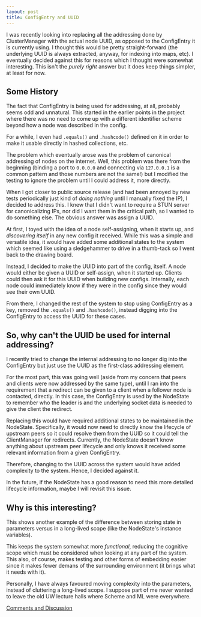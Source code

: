 ```yaml
---
layout: post
title: ConfigEntry and UUID
---
```


I was recently looking into replacing all the addressing done by ClusterManager with the actual node UUID, as opposed to the ConfigEntry it is currently using.  I thought this would be pretty straight-forward (the underlying UUID is always extracted, anyway, for indexing into maps, etc).  I eventually decided against this for reasons which I thought were somewhat interesting.  This isn't the _purely right_ answer but it does keep things simpler, at least for now.

## Some History

The fact that ConfigEntry is being used for addressing, at all, probably seems odd and unnatural.  This started in the earlier points in the project where there was no need to come up with a different identifier scheme beyond how a node was described in the config.

For a while, I even had `.equals()` and `.hashcode()` defined on it in order to make it usable directly in hashed collections, etc.

The problem which eventually arose was the problem of canonical addressing of nodes on the internet.  Well, this problem was there from the beginning (binding a port to `0.0.0.0` and connecting via `127.0.0.1` is a common pattern and those numbers are not the same!) but I modified the testing to ignore the problem until I could address it, more directly.

When I got closer to public source release (and had been annoyed by new tests periodically just kind of _doing nothing_ until I manually fixed the IP), I decided to address this.  I knew that I didn't want to require a STUN server for canonicalizing IPs, nor did I want them in the critical path, so I wanted to do something else.  The obvious answer was assign a UUID.

At first, I toyed with the idea of a node self-assigning, when it starts up, and _discovering itself_ in any new config it received.  While this was a simple and versatile idea, it would have added some additional states to the system which seemed like using a sledgehammer to drive in a thumb-tack so I went back to the drawing board.

Instead, I decided to make the UUID into part of the config, itself.  A node would either be given a UUID or self-assign, when it started up.  Clients could then ask it for this UUID when building new configs.  Internally, each node could immediately know if they were in the config since they would see their own UUID.

From there, I changed the rest of the system to stop using ConfigEntry as a key, removed the `.equals()` and `.hashcode()`, instead digging into the ConfigEntry to access the UUID for these cases.

## So, why can't the UUID be used for internal addressing?

I recently tried to change the internal addressing to no longer dig into the ConfigEntry but just use the UUID as the first-class addressing element.

For the most part, this was going well (aside from my concern that peers and clients were now addressed by the same type), until I ran into the requirement that a redirect can be given to a client when a follower node is contacted, directly.  In this case, the ConfigEntry is used by the NodeState to remember who the leader is and the underlying socket data is needed to give the client the redirect.

Replacing this would have required additional states to be maintained in the NodeState.  Specifically, it would now need to directly know the lifecycle of upstream peers so it could resolve them from the UUID so it could tell the ClientManager for redirects.  Currently, the NodeState doesn't know anything about upstream peer lifecycle and only knows it received some relevant information from a given ConfigEntry.

Therefore, changing to the UUID across the system would have added complexity to the system.  Hence, I decided against it.

In the future, if the NodeState has a good reason to need this more detailed lifecycle information, maybe I will revisit this issue.

## Why is this interesting?

This shows another example of the difference between storing state in parameters versus in a long-lived scope (like the NodeState's instance variables).

This keeps the system somewhat more _functional_, reducing the cognitive scope which must be considered when looking at any part of the system.  This also, of course, makes testing and other forms of embedding easier since it makes fewer demans of the surrounding environment (it brings what it needs with it).

Personally, I have always favoured moving complexity into the parameters, instead of cluttering a long-lived scope.  I suppose part of me never wanted to leave the old UW lecture halls where Scheme and ML were everywhere.

[Comments and Discussion](https://github.com/jmdisher/Laminar-blog/issues/3)
